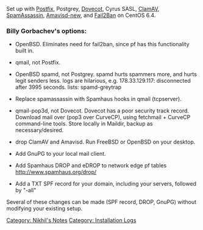 Set up with [Postfix](Postfix "wikilink"), Postgrey,
[Dovecot](Dovecot "wikilink"), Cyrus SASL, [ClamAV](ClamAV "wikilink"),
[SpamAssassin](SpamAssassin "wikilink"),
[Amavisd-new](Amavisd-new "wikilink"), and
[Fail2Ban](Fail2Ban_for_Dovecot "wikilink") on CentOS 6.4.

### Billy Gorbachev's options:

-   OpenBSD. Eliminates need for fail2ban, since pf has this
    functionality built in.

<!-- -->

-   qmail, not Postfix.

<!-- -->

-   OpenBSD spamd, not Postgrey. spamd hurts spammers more, and hurts
    legit senders less. logs are hilarious, e.g. 178.33.129.117:
    disconnected after 3995 seconds. lists: spamd-greytrap

<!-- -->

-   Replace spamassassin with Spamhaus hooks in qmail (tcpserver).

<!-- -->

-   qmail-pop3d, not Dovecot. Dovecot has a poor security track record.
    Download mail over (pop3 over CurveCP), using fetchmail + CurveCP
    command-line tools. Store locally in Maildir, backup
    as necessary/desired.

<!-- -->

-   drop ClamAV and Amavisd. Run FreeBSD or OpenBSD on your desktop.

<!-- -->

-   Add GnuPG to your local mail client.

<!-- -->

-   Add Spamhaus DROP and eDROP to network edge pf tables
    <http://www.spamhaus.org/drop/>

<!-- -->

-   Add a TXT SPF record for your domain, including your servers,
    followed by "-all"

Several of these changes can be made (SPF record, DROP, GnuPG) without
modifying your existing setup.

[Category: Nikhil's Notes](Category:_Nikhil's_Notes "wikilink")
[Category: Installation Logs](Category:_Installation_Logs "wikilink")
